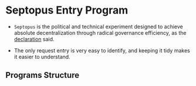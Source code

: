 # Septopus Entry Program

* `Septopus` is the political and technical experiment designed to achieve absolute decentralization through radical governance efficiency, as the [declaration](https://septopus.xyz/declaration/) said.

* The only request entry is very easy to identify, and keeping it tidy makes it easier to understand.

## Programs Structure